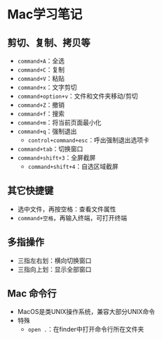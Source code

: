 # Mac学习笔记

## 剪切、复制、拷贝等

- `command+A`：全选
- `command+C`：复制
- `command+V`：粘贴
- `command+x`：文字剪切
- `command+option+v`：文件和文件夹移动/剪切
- `command+Z`：撤销
- `command+f`：搜索
- `command+m`：将当前页面最小化
- `command+q`：强制退出
  - `control+command+esc`：呼出强制退出选项卡
- `command+tab`：切换窗口
- `command+shift+3`：全屏截屏
  - `command+shift+4`：自选区域截屏

## 其它快捷键

- 选中文件，再按空格：查看文件属性
- `command+空格`，再输入终端，可打开终端

## 多指操作

- 三指左右划：横向切换窗口
- 三指向上划：显示全部窗口

## Mac 命令行

- MacOS是类UNIX操作系统，兼容大部分UNIX命令
- 特殊
  - `open .`：在finder中打开命令行所在文件夹
